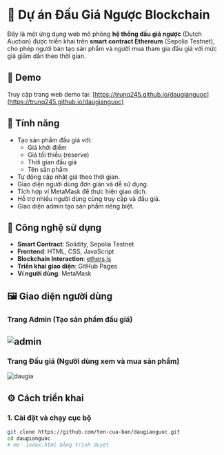 

# 🛒 Dự án Đấu Giá Ngược Blockchain

Đây là một ứng dụng web mô phỏng **hệ thống đấu giá ngược** (Dutch Auction) được triển khai trên **smart contract Ethereum** (Sepolia Testnet), cho phép người bán tạo sản phẩm và người mua tham gia đấu giá với mức giá giảm dần theo thời gian.

## 🔗 Demo

Truy cập trang web demo tại: [https://trunq245.github.io/daugianguoc](https://trunq245.github.io/daugianguoc)

## 📌 Tính năng

- Tạo sản phẩm đấu giá với:
  - Giá khởi điểm
  - Giá tối thiểu (reserve)
  - Thời gian đấu giá
  - Tên sản phẩm
- Tự động cập nhật giá theo thời gian.
- Giao diện người dùng đơn giản và dễ sử dụng.
- Tích hợp ví MetaMask để thực hiện giao dịch.
- Hỗ trợ nhiều người dùng cùng truy cập và đấu giá.
- Giao diện admin tạo sản phẩm riêng biệt.

## 🧰 Công nghệ sử dụng

- **Smart Contract**: Solidity, Sepolia Testnet
- **Frontend**: HTML, CSS, JavaScript
- **Blockchain Interaction**: [ethers.js](https://docs.ethers.org/)
- **Triển khai giao diện**: GitHub Pages
- **Ví người dùng**: MetaMask
## 🖼 Giao diện người dùng

### Trang Admin (Tạo sản phẩm đấu giá)
![admin](https://github.com/user-attachments/assets/dcec6fe2-a393-491e-a63a-dd823ea7a537)
---
### Trang Đấu giá (Người dùng xem và mua sản phẩm)
![daugia](https://github.com/user-attachments/assets/2042b8f3-84ef-4f70-981c-8d232bed6154)


## ⚙️ Cách triển khai

### 1. Cài đặt và chạy cục bộ

```bash
git clone https://github.com/ten-cua-ban/daugianguoc.git
cd daugianguoc
# mở index.html bằng trình duyệt

